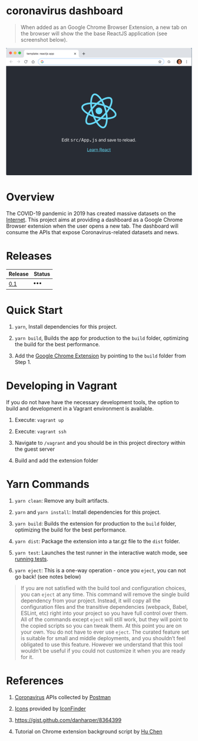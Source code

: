 # coronavirus dashboard

> When added as an Google Chrome Browser Extension, a new tab on the browser will show the the base ReactJS application (see screenshot below).

![alt text](doc/template.png "Base reactjs application as a Chrome extension")

# Overview

The COVID-19 pandemic in 2019 has created massive datasets on the <a href="https://covid-19-apis.postman.com/">Internet</a>. This project aims at providing a dashboard as a Google Chrome Browser extension when the user opens a new tab. The dashboard will consume the APIs that expose Coronavirus-related datasets and news.

# Releases

| Release                       | Status                                              |
| :---                          | :---                                                |
| [0.1](doc/0.1-release.md)    | ![alt text](doc/inprogress20.png "In progress...")  |

# Quick Start

1. `yarn`, Install dependencies for this project.

2. `yarn build`, Builds the app for production to the `build` folder, optimizing the build for the best performance.

3. Add the <a href="https://developer.chrome.com/extensions/getstarted">Google Chrome Extension</a> by pointing to the `build` folder from Step 1.

# Developing in Vagrant

If you do not have have the necessary development tools, the option to build and development in a Vagrant environment is available.

1. Execute: `vagrant up`

2. Execute: `vagrant ssh`

3. Navigate to `/vagrant` and you should be in this project directory within the guest server

4. Build and add the extension folder

# Yarn Commands

1. `yarn clean`: Remove any built artifacts.

2. `yarn` and `yarn install`: Install dependencies for this project.

3. `yarn build`: Builds the extension for production to the `build` folder, optimizing the build for the best performance.

4. `yarn dist`: Package the extension into a tar.gz file to the `dist` folder.

5. `yarn test`: Launches the test runner in the interactive watch mode, see [running tests](https://facebook.github.io/create-react-app/docs/running-tests).

6. `yarn eject`: This is a one-way operation - once you `eject`, you can not go back! (see notes below)

> If you are not satisfied with the build tool and configuration choices, you can `eject` at any time. This command will remove the single build dependency from your project. Instead, it will copy all the configuration files and the transitive dependencies (webpack, Babel, ESLint, etc) right into your project so you have full control over them. All of the commands except `eject` will still work, but they will point to the copied scripts so you can tweak them. At this point you are on your own. You do not have to ever use `eject`. The curated feature set is suitable for small and middle deployments, and you shouldn’t feel obligated to use this feature. However we understand that this tool wouldn’t be useful if you could not customize it when you are ready for it.

# References

1. <a href="https://covid-19-apis.postman.com/">Coronavirus</a> APIs collected by <a href="https://www.postman.com/">Postman</a>

2. <a href="https://www.iconfinder.com/iconsets/logos-brands-3">Icons</a> provided by <a href="https://www.iconfinder.com/">IconFinder</a>

3. https://gist.github.com/danharper/8364399

4. Tutorial on Chrome extension background script by <a href="https://levelup.gitconnected.com/how-to-use-background-script-to-fetch-data-in-chrome-extension-ef9d7f69625d">Hu Chen</a>

